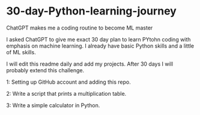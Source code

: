 # 30-day-Python-learning-journey
ChatGPT makes me a coding routine to become ML master

I asked ChatGPT to give me exact 30 day plan to learn PYtohn coding with emphasis on machine learning. I already have basic Python skills and a little of ML skills. 

I will edit this readme daily and add my projects.
After 30 days I will probably extend this challenge.

1: Setting up GitHub account and adding this repo.

2: Write a script that prints a multiplication table.

3: Write a simple calculator in Python.
